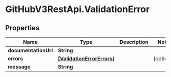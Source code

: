 # GitHubV3RestApi.ValidationError

## Properties

Name | Type | Description | Notes
------------ | ------------- | ------------- | -------------
**documentationUrl** | **String** |  | 
**errors** | [**[ValidationErrorErrors]**](ValidationErrorErrors.md) |  | [optional] 
**message** | **String** |  | 



